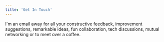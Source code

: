 ```yaml
---
title: 'Get In Touch'
---
```


I'm an email away for all your constructive feedback, improvement suggestions, remarkable ideas, fun collaboration, tech discussions, mutual networking or to meet over a coffee.
